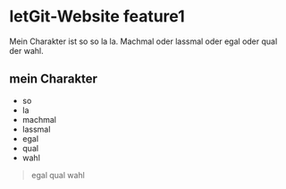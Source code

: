 # letGit-Website feature1
Mein Charakter ist so so la la. Machmal oder lassmal oder egal oder qual der wahl.
## mein Charakter
* so
* la
* machmal
* lassmal
* egal
* qual
* wahl

> egal qual wahl
